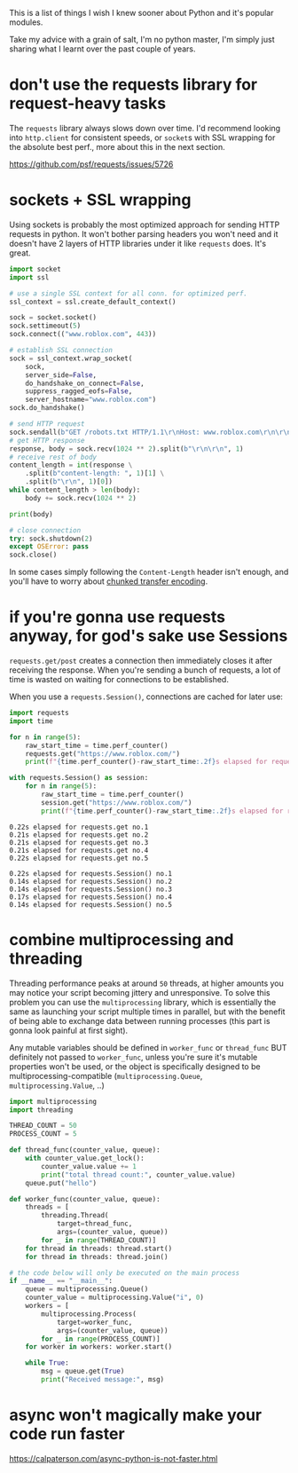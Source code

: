 This is a list of things I wish I knew sooner about Python and it's popular modules.

Take my advice with a grain of salt, I'm no python master, I'm simply just sharing what I learnt over the past couple of years.

# don't use the requests library for request-heavy tasks
The `requests` library always slows down over time. I'd recommend looking into `http.client` for consistent speeds, or `socket`s with SSL wrapping for the absolute best perf., more about this in the next section.

https://github.com/psf/requests/issues/5726

# sockets + SSL wrapping
Using sockets is probably the most optimized approach for sending HTTP requests in python. It won't bother parsing headers you won't need and it doesn't have 2 layers of HTTP libraries under it like `requests` does. It's great.

```python
import socket
import ssl

# use a single SSL context for all conn. for optimized perf.
ssl_context = ssl.create_default_context()

sock = socket.socket()
sock.settimeout(5)
sock.connect(("www.roblox.com", 443))

# establish SSL connection
sock = ssl_context.wrap_socket(
    sock,
    server_side=False,
    do_handshake_on_connect=False,
    suppress_ragged_eofs=False,
    server_hostname="www.roblox.com")
sock.do_handshake()

# send HTTP request
sock.sendall(b"GET /robots.txt HTTP/1.1\r\nHost: www.roblox.com\r\n\r\n")
# get HTTP response
response, body = sock.recv(1024 ** 2).split(b"\r\n\r\n", 1)
# receive rest of body
content_length = int(response \
    .split(b"content-length: ", 1)[1] \
    .split(b"\r\n", 1)[0])
while content_length > len(body):
    body += sock.recv(1024 ** 2)

print(body)

# close connection
try: sock.shutdown(2)
except OSError: pass
sock.close()
```

In some cases simply following the `Content-Length` header isn't enough, and you'll have to worry about [chunked transfer encoding](https://en.wikipedia.org/wiki/Chunked_transfer_encoding).

# if you're gonna use requests anyway, for god's sake use Sessions
`requests.get/post` creates a connection then immediately closes it after receiving the response. When you're sending a bunch of requests, a lot of time is wasted on waiting for connections to be established.

When you use a `requests.Session()`, connections are cached for later use:
```python
import requests
import time

for n in range(5):
    raw_start_time = time.perf_counter()
    requests.get("https://www.roblox.com/")
    print(f"{time.perf_counter()-raw_start_time:.2f}s elapsed for requests.get no.{n+1}")

with requests.Session() as session:
    for n in range(5):
        raw_start_time = time.perf_counter()
        session.get("https://www.roblox.com/")
        print(f"{time.perf_counter()-raw_start_time:.2f}s elapsed for requests.Session() no.{n+1}")
```
```
0.22s elapsed for requests.get no.1
0.21s elapsed for requests.get no.2
0.21s elapsed for requests.get no.3
0.21s elapsed for requests.get no.4
0.22s elapsed for requests.get no.5

0.22s elapsed for requests.Session() no.1
0.14s elapsed for requests.Session() no.2
0.14s elapsed for requests.Session() no.3
0.17s elapsed for requests.Session() no.4
0.14s elapsed for requests.Session() no.5
```

# combine multiprocessing and threading
Threading performance peaks at around `50` threads, at higher amounts you may notice your script becoming jittery and unresponsive. To solve this problem you can use the `multiprocessing` library, which is essentially the same as launching your script multiple times in parallel, but with the benefit of being able to exchange data between running processes (this part is gonna look painful at first sight).

Any mutable variables should be defined in `worker_func` or `thread_func` BUT definitely not passed to `worker_func`, unless you're sure it's mutable properties won't be used, or the object is specifically designed to be multiprocessing-compatible (`multiprocessing.Queue`, `multiprocessing.Value`, ..)

```python
import multiprocessing
import threading

THREAD_COUNT = 50
PROCESS_COUNT = 5

def thread_func(counter_value, queue):
    with counter_value.get_lock():
        counter_value.value += 1
        print("total thread count:", counter_value.value)
    queue.put("hello")

def worker_func(counter_value, queue):
    threads = [
        threading.Thread(
            target=thread_func,
            args=(counter_value, queue))
        for _ in range(THREAD_COUNT)]
    for thread in threads: thread.start()
    for thread in threads: thread.join()

# the code below will only be executed on the main process
if __name__ == "__main__":
    queue = multiprocessing.Queue()
    counter_value = multiprocessing.Value("i", 0)
    workers = [
        multiprocessing.Process(
            target=worker_func,
            args=(counter_value, queue))
        for _ in range(PROCESS_COUNT)]
    for worker in workers: worker.start()

    while True:
        msg = queue.get(True)
        print("Received message:", msg)
```

# async won't magically make your code run faster
https://calpaterson.com/async-python-is-not-faster.html
